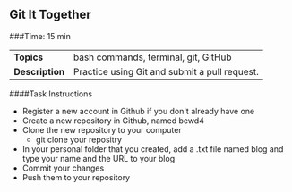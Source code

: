 ## Git It Together


###Time: 15 min

| | |
| ------------- |:-------------|
| __Topics__ | bash commands, terminal, git, GitHub|
| __Description__| Practice using Git and submit a pull request.|



####Task Instructions

- Register a new account in Github if you don't already have one
- Create a new repository in Github, named bewd4
- Clone the new repository to your computer
  - git clone your repositry
- In your personal folder that you created, add a .txt file named blog and type your name and the URL to your blog
- Commit your changes
- Push them to your repository
